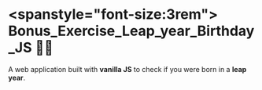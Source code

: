 # <spanstyle="font-size:3rem"> **Bonus_Exercise_Leap_year_Birthday_JS 🎉🎉** </span>

A web application built with **vanilla JS** to check if you were born in a **leap year**. 
